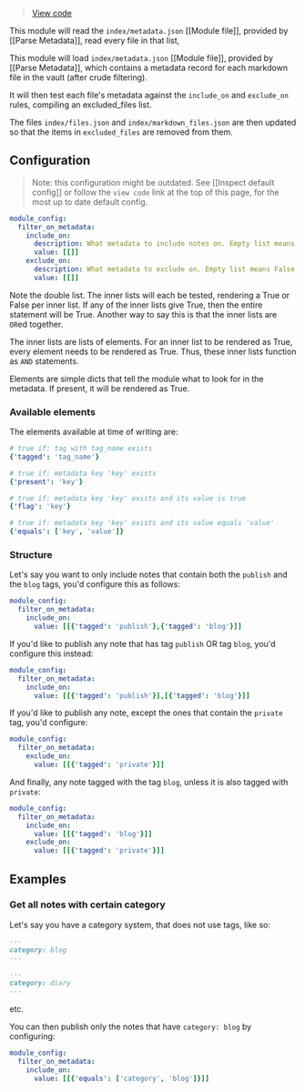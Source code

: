 > [View code](https://github.com/obsidian-html/obsidian-html/blob/master/obsidianhtml/modules/builtin/filter_on_metadata.py)

This module will read the `index/metadata.json` [[Module file]], provided by [[Parse Metadata]], read every file in that list, 

This module will load `index/metadata.json` [[Module file]], provided by [[Parse Metadata]], which contains a metadata record for each markdown file in the vault (after crude filtering).

It will then test each file's metadata against the `include_on` and `exclude_on` rules, compiling an excluded_files list.

The files `index/files.json` and `index/markdown_files.json` are then updated so that the items in `excluded_files` are removed from them.

## Configuration
> Note: this configuration might be outdated. See [[Inspect default config]] or follow the `view code` link at the top of this page, for the most up to date default config.

``` yaml
module_config:
  filter_on_metadata:
    include_on: 
      description: What metadata to include notes on. Empty list means True by default.
      value: [[]]
    exclude_on: 
      description: What metadata to exclude on. Empty list means False by default
      value: [[]]
```

Note the double list. The inner lists will each be tested, rendering a True or False per inner list. If any of the inner lists give True, then the entire statement will be True. Another way to say this is that the inner lists are `OR`ed together.

The inner lists are lists of elements. For an inner list to be rendered as True, every element needs to be rendered as True. Thus, these inner lists function as `AND` statements.

Elements are simple dicts that tell the module what to look for in the metadata. If present, it will be rendered as True.

### Available elements
The elements available at time of writing are:

``` yaml
# true if: tag with tag_name exists
{'tagged': 'tag_name'}

# true if: metadata key 'key' exists
{'present': 'key'}

# true if: metadata key 'key' exists and its value is true
{'flag': 'key'}

# true if: metadata key 'key' exists and its value equals 'value'
{'equals': ['key', 'value']}
```

### Structure
Let's say you want to only include notes that contain both the `publish` and the `blog` tags, you'd configure this as follows:

``` yaml
module_config:
  filter_on_metadata:
    include_on:
      value: [[{'tagged': 'publish'},{'tagged': 'blog'}]] 
```

If you'd like to publish any note that has tag `publish` OR tag `blog`, you'd configure this instead:

``` yaml
module_config:
  filter_on_metadata:
    include_on:
      value: [[{'tagged': 'publish'}],[{'tagged': 'blog'}]] 
```

If you'd like to publish any note, except the ones that contain the `private` tag, you'd configure:

``` yaml
module_config:
  filter_on_metadata:
    exclude_on: 
      value: [[{'tagged': 'private'}]] 
```

And finally, any note tagged with the tag `blog`, unless it is also tagged with `private`:

``` yaml
module_config:
  filter_on_metadata:
    include_on:
      value: [[{'tagged': 'blog'}]] 
    exclude_on:
      value: [[{'tagged': 'private'}]] 
```

## Examples
### Get all notes with certain category
Let's say you have a category system, that does not use tags, like so:

``` md
---
category: blog
--- 
```

``` md
---
category: diary
--- 
```

etc.

You can then publish only the notes that have `category: blog` by configuring:

``` yaml
module_config:
  filter_on_metadata:
    include_on:
      value: [[{'equals': ['category', 'blog']}]] 
```




